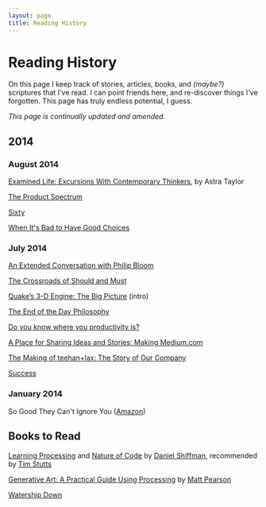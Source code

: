 ```yaml
---
layout: page
title: Reading History
---
```


# Reading History

On this page I keep track of stories, articles, books, and *(maybe?)* scriptures that I've read. I can point friends here, and re-discover things I've forgotten. This page has truly endless potential, I guess.

*This page is continually updated and amended.*


## 2014

### August 2014

[Examined Life: Excursions With Contemporary Thinkers](http://www.amazon.com/Examined-Life-Excursions-Contemporary-Thinkers-ebook/dp/B0097CWMTO/), by Astra Taylor

[The Product Spectrum](https://medium.com/my-thoughts-7/the-product-spectrum-bb2084b6f5b3)

[Sixty](http://www.erasmatazz.com/personal/self/sixty.html)

[When It's Bad to Have Good Choices](http://www.newyorker.com/science/maria-konnikova/bad-good-choices)


### July 2014

[An Extended Conversation with Philip Bloom](https://www.themusicbed.com/community/extended-conversation-philip-bloom/)

[The Crossroads of Should and Must](https://medium.com/@elleluna/the-crossroads-of-should-and-must-90c75eb7c5b0)

[Quake’s 3-D Engine: The Big Picture](http://www.bluesnews.com/abrash/chap70.shtml) (intro)

[The End of the Day Philosophy](http://zenhabits.net/sundown/)

[Do you know where you productivity is?](http://www.theminimalists.com/productivity/)

[A Place for Sharing Ideas and Stories: Making Medium.com](http://www.teehanlax.com/story/medium/)

[The Making of teehan+lax: The Story of Our Company](http://www.teehanlax.com/story/teehan-lax/)

[Success](http://www.teehanlax.com/blog/success/)


### January 2014

So Good They Can't Ignore You ([Amazon](http://www.amazon.com/Good-They-Cant-Ignore-You/dp/1455509124))


## Books to Read

[Learning Processing](http://www.learningprocessing.com/) and [Nature of Code](http://natureofcode.com/) by [Daniel Shiffman](http://shiffman.net/), recommended by [Tim Stutts](http://timstutts.com/)

[Generative Art: A Practical Guide Using Processing](http://zenbullets.com/book.php) by [Matt Pearson](http://zenbullets.com/)

[Watership Down](http://en.wikipedia.org/wiki/Watership_Down)